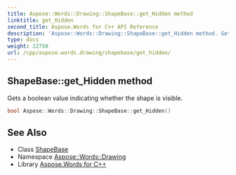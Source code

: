 ```yaml
---
title: Aspose::Words::Drawing::ShapeBase::get_Hidden method
linktitle: get_Hidden
second_title: Aspose.Words for C++ API Reference
description: 'Aspose::Words::Drawing::ShapeBase::get_Hidden method. Gets a boolean value indicating whether the shape is visible in C++.'
type: docs
weight: 22750
url: /cpp/aspose.words.drawing/shapebase/get_hidden/
---
```

## ShapeBase::get_Hidden method


Gets a boolean value indicating whether the shape is visible.

```cpp
bool Aspose::Words::Drawing::ShapeBase::get_Hidden()
```

## See Also

* Class [ShapeBase](../)
* Namespace [Aspose::Words::Drawing](../../)
* Library [Aspose.Words for C++](../../../)
